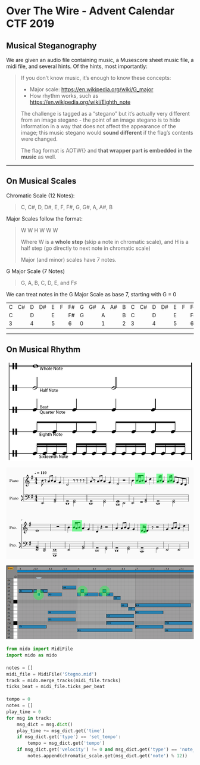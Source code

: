 # Over The Wire - Advent Calendar CTF 2019

## Musical Steganography

We are given an audio file containing music, a Musescore sheet music file, a midi file, and several hints.
Of the hints, most importantly:
>If you don’t know music, it’s enough to know these concepts:
>- Major scale: https://en.wikipedia.org/wiki/G_major
> - How rhythm works, such as https://en.wikipedia.org/wiki/Eighth_note
> 
> The challenge is tagged as a “stegano” but it’s actually very different from an image stegano - the point of an image stegano is to hide information in a way that does not affect the appearance of the image; this music stegano would **sound different** if the flag’s contents were changed.
> 
> The flag format is AOTW{} and **that wrapper part is embedded in the music** as well.


---
## On Musical Scales
Chromatic Scale (12 Notes):
> C, C#, D, D#, E, F, F#, G, G#, A, A#, B

Major Scales follow the format:
> W W H W W W
>
> Where W is a **whole step** (skip a note in chromatic scale), and H is a half step (go directly to next note in chromatic scale)
>
> Major (and minor) scales have 7 notes.

G Major Scale (7 Notes)
> G, A, B, C, D, E, and F♯

We can treat notes in the G Major Scale as base 7, starting with G = 0

| | | | | | | | | | | | | | | | | | | |
|-|-|-|-|-|-|-|-|-|-|-|-|-|-|-|-|-|-|-|
|C|C#|D|D#|E|F|F#|G|G#|A|A#|B|C|C#|D|D#|E|F|F#|
|C|  |D|  |E| |F#|G|  |A|  |B|C|  |D|  |E| |F#|
|3|  |4|  |5| |6 |0|  |1|  |2|3|  |4|  |5| |6 |

---
## On Musical Rhythm
![Ableton Piano Roll](musical_steganography/screenshots/Duple_note_values_comparison.png)


![Sheet Music](musical_steganography/screenshots/sheetmusic.png)


![Ableton Piano Roll](musical_steganography/screenshots/ableton_fold.png)


```python
from mido import MidiFile
import mido as mido

notes = []
midi_file = MidiFile('Stegno.mid')
track = mido.merge_tracks(midi_file.tracks)
ticks_beat = midi_file.ticks_per_beat

tempo = 0
notes = []
play_time = 0
for msg in track:
    msg_dict = msg.dict()
    play_time += msg_dict.get('time')
    if msg_dict.get('type') == 'set_tempo':
        tempo = msg_dict.get('tempo')
    if msg_dict.get('velocity') != 0 and msg_dict.get('type') == 'note_on' and (play_time % ticks_beat)/(ticks_beat/4) % 2 != 0:
        notes.append(chromatic_scale.get(msg_dict.get('note') % 12))
```